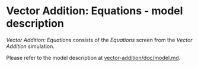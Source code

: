 # Vector Addition: Equations - model description

_Vector Addition: Equations_ consists of the _Equations_ screen from the _Vector Addition_ simulation.

Please refer to the model description at [vector-addition/doc/model.md](https://github.com/phetsims/vector-addition/blob/master/doc/model.md).
